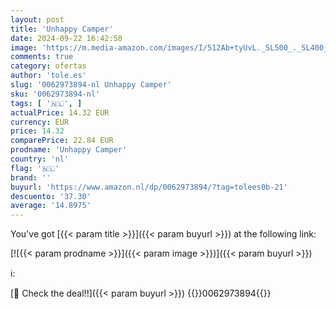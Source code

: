 ```yaml
---
layout: post
title: 'Unhappy Camper'
date: 2024-09-22 16:42:58
image: 'https://m.media-amazon.com/images/I/512Ab+tyUvL._SL500_._SL400_.jpg'
comments: true
category: ofertas
author: 'tole.es'
slug: '0062973894-nl Unhappy Camper'
sku: '0062973894-nl'
tags: [ '🇳🇱', ]
actualPrice: 14.32 EUR
currency: EUR
price: 14.32
comparePrice: 22.84 EUR
prodname: 'Unhappy Camper'
country: 'nl'
flag: '🇳🇱'
brand: ''
buyurl: 'https://www.amazon.nl/dp/0062973894/?tag=tolees0b-21'
descuento: '37.30'
average: '14.8975'
---
```


You've got [{{< param title >}}]({{< param buyurl >}}) at the following link:

[![{{< param prodname >}}]({{< param image >}})]({{< param buyurl >}})

ℹ️:


[🛒 Check the deal!!]({{< param buyurl >}})
{{<world>}}0062973894{{</world>}}
